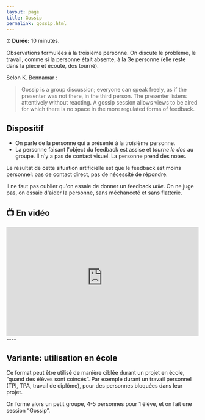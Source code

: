 ```yaml
---
layout: page
title: Gossip
permalink: gossip.html
---
```


⏰ **Durée:** 10 minutes.

Observations formulées à la troisième personne. On discute le problème, le travail, comme si la personne était absente, à la 3e personne (elle reste dans la pièce et écoute, dos tourné).

Selon K. Bennamar :

> Gossip is a group discussion; everyone can speak freely, as if the presenter was not there, in the third person. The presenter listens attentively without reacting. A gossip session allows views to be aired for which there is no space in the more regulated forms of feedback.

## Dispositif

- On parle de la personne qui a présenté à la troisième personne.
- La personne faisant l'object du feedback est assise et *tourne le dos* au groupe. Il n'y a pas de contact visuel. La personne prend des notes.

Le résultat de cette situation artificielle est que le feedback est moins personnel: pas de contact direct, pas de nécessité de répondre.

Il ne faut pas oublier qu'on essaie de donner un feedback *utile*. On ne juge pas, on essaie d'aider la personne, sans méchanceté et sans flatterie.

## 📺 En vidéo

<iframe width="100%" style="aspect-ratio: 16 / 9;"  src="https://www.youtube-nocookie.com/embed/DkBMXdn3WE8" title="YouTube video player" frameborder="0" allow="accelerometer; autoplay; clipboard-write; encrypted-media; gyroscope; picture-in-picture" allowfullscreen></iframe>
----

## Variante: utilisation en école

Ce format peut être utilisé de manière ciblée durant un projet en école, “quand des élèves sont coincés”. Par exemple durant un travail personnel (TPI, TPA, travail de diplôme), pour des personnes bloquées dans leur projet. 

On forme alors un petit groupe, 4-5 personnes pour 1 élève, et on fait une session “Gossip”.